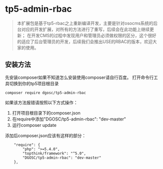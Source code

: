 # tp5-admin-rbac
>本扩展包是基于tp5-rbac之上重新编译开发，主要是针对osocms系统的后台对应的开发扩展，对所有的方法进行了重写，后续会在此功能上继续更新；
>在开发CMS的过程中发现用户和管理员必须做权限的区分，这个很好的适应了后台管理员的开发，后续我们会推出USE的RBAC的版本，欢迎大家的使用。
## 安装方法
先安装composer如果不知道怎么安装使用composer请自行百度。
打开命令行工具切换到你的tp5项目根目录

```
composer require dgosc/tp5-admin-rbac
```  

如果该方法报错请按照以下方式操作：

1. 打开项目根目录下的composer.json
2. 在require中添加"DGOSC/tp5-admin-rbac": "dev-master"
3. 运行composer update

添加后composer.json应该有这样的部分：

```
    "require": {
        "php": ">=5.4.0",
        "topthink/framework": "^5.0",
        "DGOSC/tp5-admin-rbac": "dev-master"
    },
```